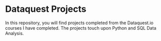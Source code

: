 # Dataquest Projects

In this repository, you will find projects completed from the Dataquest.io courses I have completed. The projects touch upon Python and SQL Data Analysis.


